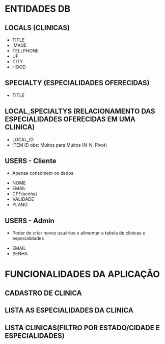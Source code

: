 # ENTIDADES DB

## LOCALS (CLINICAS)
 * TITLE
 * IMAGE
 * TELLPHONE
 * UF
 * CITY
 * HOOD

## SPECIALTY (ESPECIALIDADES OFERECIDAS)
 * TITLE

## LOCAL_SPECIALTYS (RELACIONAMENTO DAS ESPECIALIDADES OFERECIDAS EM UMA CLINICA)
 * LOCAL_ID
 * ITEM ID
 obs: Muitos para Muitos (N-N, Pivot)

 ## USERS - Cliente
  - Apenas consomem os dados
  * NOME
  * EMAIL
  * CPF(senha)
  * VALIDADE
  * PLANO

## USERS - Admin
 - Poder de criar novos usuários e alimentar a tabela de clinicas e especialidades
 * EMAIL
 * SENHA

# FUNCIONALIDADES DA APLICAÇÃO

## CADASTRO DE CLINICA
## LISTA AS ESPECIALIDADES DA CLINICA
## LISTA CLINICAS(FILTRO POR ESTADO/CIDADE E ESPECIALIDADES)



